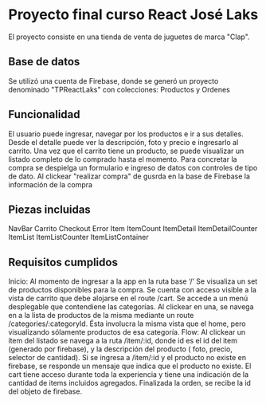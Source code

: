 
# Proyecto final curso React José Laks

El proyecto consiste en una tienda de venta de juguetes de marca "Clap".

## Base de datos

Se utilizó una cuenta de Firebase, donde se generó un proyecto denominado "TPReactLaks" con colecciones: Productos y Ordenes


## Funcionalidad

El usuario puede ingresar, navegar por los productos e ir a sus detalles.
Desde el detalle puede ver la descripción, foto y precio e ingresarlo al carrito.
Una vez que el carrito tiene un producto, se puede visualizar un listado completo de lo comprado hasta el momento.
Para concretar la compra se despielga un formulario e ingreso de datos con controles de tipo de dato.
Al clickear "realizar compra" de gusrda en la base de Firebase la información de la compra

## Piezas incluidas

NavBar
Carrito
Checkout
Error
Item
ItemCount
ItemDetail
ItemDetailCounter
ItemList
ItemListCounter
ItemListContainer


## Requisitos cumplidos

Inicio: Al momento de ingresar a la app en la ruta base ‘/’
Se visualiza un set de productos disponibles para la
compra.
Se cuenta con acceso visible a la vista de carrito que debe alojarse en el route /cart.
Se accede a un menú desplegable que contendiene las categorías. Al clickear en una, se navega en a la lista de productos de la misma mediante un route /categories/:categoryId. Ésta involucra la misma vista que el home, pero visualizando sólamente productos de esa categoría.
Flow: Al clickear un ítem del listado se navega a la ruta /item/:id, donde id es el id del item (generado por firebase), y la descripción del producto ( foto, precio, selector de cantidad). Si se ingresa a /item/:id y el producto no existe en firebase, se responde un mensaje que indica que el producto no existe.
El cart tiene acceso durante toda la experiencia y tiene una indicación de la cantidad de items incluidos agregados.
Finalizada la orden, se recibe la id del objeto de firebase.

